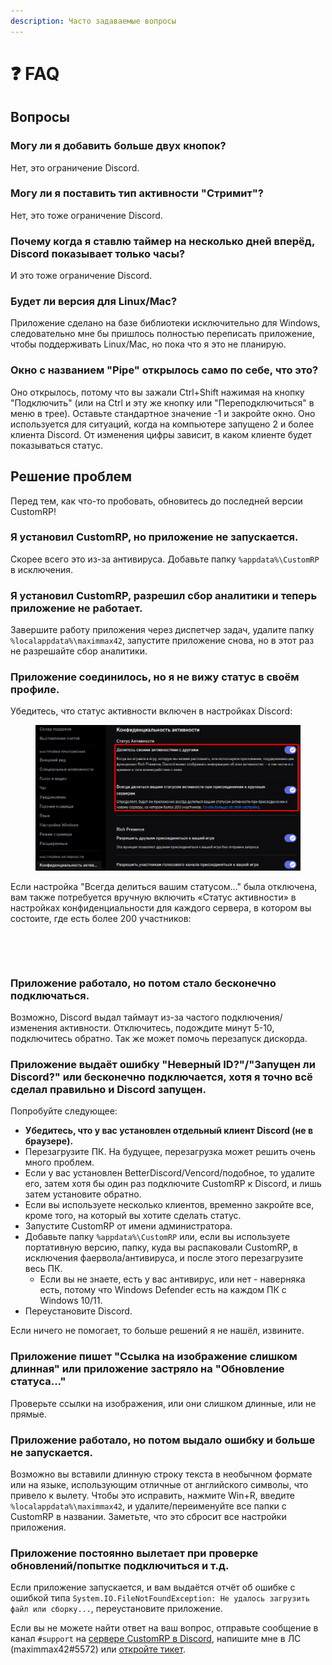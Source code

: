 ```yaml
---
description: Часто задаваемые вопросы
---
```


# ❓ FAQ

## Вопросы

### Могу ли я добавить больше двух кнопок?

Нет, это ограничение Discord.

### Могу ли я поставить тип активности "Стримит"?

Нет, это тоже ограничение Discord.

### Почему когда я ставлю таймер на несколько дней вперёд, Discord показывает только часы?

И это тоже ограничение Discord.

### Будет ли версия для Linux/Mac?

Приложение сделано на базе библиотеки исключительно для Windows, следовательно мне бы пришлось полностью переписать приложение, чтобы поддерживать Linux/Mac, но пока что я это не планирую.

### Окно с названием "Pipe" открылось само по себе, что это?

Оно открылось, потому что вы зажали Ctrl+Shift нажимая на кнопку "Подключить" (или на Ctrl и эту же кнопку или "Переподключиться" в меню в трее). Оставьте стандартное значение -1 и закройте окно. Оно используется для ситуаций, когда на компьютере запущено 2 и более клиента Discord. От изменения цифры зависит, в каком клиенте будет показываться статус.

## Решение проблем

Перед тем, как что-то пробовать, обновитесь до последней версии CustomRP!

### Я установил CustomRP, но приложение не запускается.

Скорее всего это из-за антивируса. Добавьте папку `%appdata%\CustomRP` в исключения.

### Я установил CustomRP, разрешил сбор аналитики и теперь приложение не работает.

Завершите работу приложения через диспетчер задач, удалите папку `%localappdata%\maximmax42`, запустите приложение снова, но в этот раз не разрешайте сбор аналитики.

### Приложение соединилось, но я не вижу статус в своём профиле.

Убедитесь, что статус активности включен в настройках Discord:

<figure><img src=".gitbook/assets/2025-04-06_18-25-02_Конфиденциальность_активности__Настройки_пользоват.png" alt=""><figcaption></figcaption></figure>

Если настройка "Всегда делиться вашим статусом..." была отключена, вам также потребуется вручную включить «Статус активности» в настройках конфиденциальности для каждого сервера, в котором вы состоите, где есть более 200 участников:

<div><figure><img src=".gitbook/assets/2025-04-06_18-25-29_#general__CustomRP_-_Discord.png" alt=""><figcaption></figcaption></figure> <figure><img src=".gitbook/assets/2025-04-06_18-25-50_#general__CustomRP_-_Discord.png" alt=""><figcaption></figcaption></figure></div>

### Приложение работало, но потом стало бесконечно подключаться.

Возможно, Discord выдал таймаут из-за частого подключения/изменения активности. Отключитесь, подождите минут 5-10, подключитесь обратно. Так же может помочь перезапуск дискорда.

### Приложение выдаёт ошибку "Неверный ID?"/"Запущен ли Discord?" или бесконечно подключается, хотя я точно всё сделал правильно и Discord запущен.

Попробуйте следующее:

* **Убедитесь, что у вас установлен отдельный клиент Discord (не в браузере).**
* Перезагрузите ПК. На будущее, перезагрузка может решить очень много проблем.
* Если у вас установлен BetterDiscord/Vencord/подобное, то удалите его, затем хотя бы один раз подключите CustomRP к Discord, и лишь затем установите обратно.
* Если вы используете несколько клиентов, временно закройте все, кроме того, на который вы хотите сделать статус.
* Запустите CustomRP от имени администратора.
* Добавьте папку `%appdata%\CustomRP` или, если вы используете портативную версию, папку, куда вы распаковали CustomRP, в исключения фаервола/антивируса, и после этого перезагрузите весь ПК.
  * Если вы не знаете, есть у вас антивирус, или нет - наверняка есть, потому что Windows Defender есть на каждом ПК с Windows 10/11.
* Переустановите Discord.

Если ничего не помогает, то больше решений я не нашёл, извините.

### Приложение пишет "Ссылка на изображение слишком длинная" или приложение застряло на "Обновление статуса..."

Проверьте ссылки на изображения, или они слишком длинные, или не прямые.

### Приложение работало, но потом выдало ошибку и больше не запускается.

Возможно вы вставили длинную строку текста в необычном формате или на языке, использующим отличные от английского символы, что привело к вылету. Чтобы это исправить, нажмите Win+R, введите `%localappdata%\maximmax42`, и удалите/переименуйте все папки с CustomRP в названии. Заметьте, что это сбросит все настройки приложения.

### Приложение постоянно вылетает при проверке обновлений/попытке подключиться и т.д.

Если приложение запускается, и вам выдаётся отчёт об ошибке с ошибкой типа `System.IO.FileNotFoundException: Не удалось загрузить файл или сборку...`, переустановите приложение.

Если вы не можете найти ответ на ваш вопрос, отправьте сообщение в канал `#support` на [сервере CustomRP в Discord](https://www.customrp.xyz/discordserver), напишите мне в ЛС (maximmax42#5572) или [откройте тикет](https://github.com/maximmax42/Discord-CustomRP/issues/new/choose).
